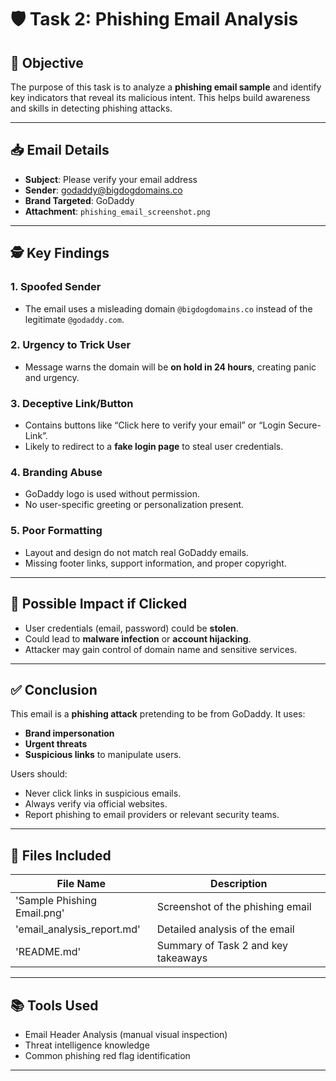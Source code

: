 # 🛡️ Task 2: Phishing Email Analysis

## 📌 Objective
The purpose of this task is to analyze a **phishing email sample** and identify key indicators that reveal its malicious intent. This helps build awareness and skills in detecting phishing attacks.

---

## 📥 Email Details

- **Subject**: Please verify your email address  
- **Sender**: godaddy@bigdogdomains.co  
- **Brand Targeted**: GoDaddy  
- **Attachment**: `phishing_email_screenshot.png`

---

## 🕵️ Key Findings

### 1. Spoofed Sender
- The email uses a misleading domain `@bigdogdomains.co` instead of the legitimate `@godaddy.com`.

### 2. Urgency to Trick User
- Message warns the domain will be **on hold in 24 hours**, creating panic and urgency.

### 3. Deceptive Link/Button
- Contains buttons like “Click here to verify your email” or “Login Secure-Link”.
- Likely to redirect to a **fake login page** to steal user credentials.

### 4. Branding Abuse
- GoDaddy logo is used without permission.
- No user-specific greeting or personalization present.

### 5. Poor Formatting
- Layout and design do not match real GoDaddy emails.
- Missing footer links, support information, and proper copyright.

---

## 🎯 Possible Impact if Clicked

- User credentials (email, password) could be **stolen**.
- Could lead to **malware infection** or **account hijacking**.
- Attacker may gain control of domain name and sensitive services.

---

## ✅ Conclusion

This email is a **phishing attack** pretending to be from GoDaddy. It uses:
- **Brand impersonation**
- **Urgent threats**
- **Suspicious links**
to manipulate users.

Users should:
- Never click links in suspicious emails.
- Always verify via official websites.
- Report phishing to email providers or relevant security teams.

---

## 📎 Files Included

| File Name                       | Description                         |
|---------------------------------|-------------------------------------|
| 'Sample Phishing Email.png'     | Screenshot of the phishing email    |
| 'email_analysis_report.md'      | Detailed analysis of the email      |
| 'README.md'                     | Summary of Task 2 and key takeaways |

---

## 📚 Tools Used

- Email Header Analysis (manual visual inspection)
- Threat intelligence knowledge
- Common phishing red flag identification

---
  
